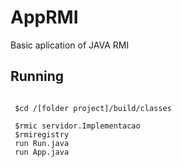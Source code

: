 # AppRMI
Basic aplication of JAVA RMI

## Running
<code> 
 $cd /[folder project]/build/classes </br>
 $rmic servidor.Implementacao
 $rmiregistry
 run Run.java
 run App.java 
</code>
